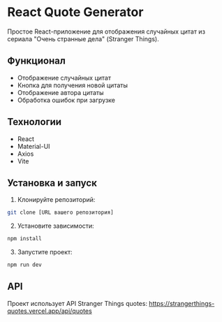 # React Quote Generator

Простое React-приложение для отображения случайных цитат из сериала "Очень странные дела" (Stranger Things).

## Функционал

- Отображение случайных цитат
- Кнопка для получения новой цитаты
- Отображение автора цитаты
- Обработка ошибок при загрузке

## Технологии

- React
- Material-UI
- Axios
- Vite

## Установка и запуск

1. Клонируйте репозиторий:
```bash
git clone [URL вашего репозитория]
```

2. Установите зависимости:
```bash
npm install
```

3. Запустите проект:
```bash
npm run dev
```

## API

Проект использует API Stranger Things quotes: https://strangerthings-quotes.vercel.app/api/quotes
